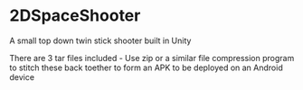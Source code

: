 # 2DSpaceShooter
A small top down twin stick shooter built  in Unity

There are 3 tar files included - Use zip or a similar file compression program to stitch these back toether to form an APK to be deployed on an Android device
